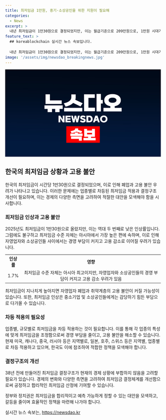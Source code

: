 ```yaml
---
title: 최저임금 1만원, 중기·소상공인을 위한 지원이 필요해
categories:
  - News
excerpt: >
  내년 최저임금이 1만30원으로 결정되었지만, 이는 월급기준으로 209만원으로, 1만원 시대가 열린다. 이번 결정에는 업종별 차등 도입에 대한 우려가 나오고 있으며, 중소기업과 소상공인, 자영업자들의 반발이 크다. 또한, 최저임금 사각지대 문제도 악화되고 있는 상황이다. 이에 대한 대안으로 최저임금을 차등 적용하고, 정부가 보완책을 마련해야 한다는 목소리가 제기되고 있다. 또한, 노사가 합의에 이르지 못한 점과 최저임금 결정구조의 문제점에 대한 지적도 나오고 있다. 현재의 결정체계가 한계에 직면했고, 대안 모색이 필요하다는 주장이 제기되고 있다.
feature_text: >
  ## koreablockchain 실시간 뉴스 속보입니다.

  내년 최저임금이 1만30원으로 결정되었지만, 이는 월급기준으로 209만원으로, 1만원 시대가 열린다. 이번 결정에는 업종별 차등 도입에 대한 우려가 나오고 있으며, 중소기업과 소상공인, 자영업자들의 반발이 크다. 또한, 최저임금 사각지대 문제도 악화되고 있는 상황이다. 이에 대한 대안으로 최저임금을 차등 적용하고, 정부가 보완책을 마련해야 한다는 목소리가 제기되고 있다. 또한, 노사가 합의에 이르지 못한 점과 최저임금 결정구조의 문제점에 대한 지적도 나오고 있다. 현재의 결정체계가 한계에 직면했고, 대안 모색이 필요하다는 주장이 제기되고 있다.
image: '/assets/img/newsdao_breakingnews.jpg'
---
```


<p><img src="/assets/img/newsdao_breakingnews.jpg" alt="koreablockchain 속보" /></p>

<h2 data-ke-size="size26">한국의 최저임금 상황과 고용 불안</h2>

<p data-ke-size="size16">한국의 최저임금이 시간당 1만30원으로 결정되었으며, 이로 인해 폐업과 고용 불안 우려가 나타나고 있습니다. 이러한 문제에는 업종별로 차등된 최저임금 적용과 결정구조 개선이 필요하며, 이는 경제의 다양한 측면을 고려하여 적절한 대안을 모색해야 함을 시사합니다.</p>

<h3 data-ke-size="size24">최저임금 인상과 고용 불안</h3>

<p data-ke-size="size16">2025년도 최저임금이 1만30원으로 올랐지만, 이는 역대 두 번째로 낮은 인상률입니다. 그럼에도 불구하고 최저임금 수준 자체는 아시아에서 가장 높은 편에 속하며, 이로 인해 자영업자와 소상공인들 사이에서는 경영 부담이 커지고 고용 감소로 이어질 우려가 있습니다.</p>

<table>
    <tr>
        <td style="text-align: center; height: 17px;"><b>인상률</b></td>
        <td style="text-align: center; height: 17px;"><b>영향</b></td>
    </tr>
    <tr>
        <td style="text-align: center; height: 17px;">1.7%</td>
        <td style="text-align: center; height: 17px;">최저임금 수준 자체는 아시아 최고이지만, 자영업자와 소상공인들의 경영 부담이 커지고 고용 감소 우려가 있음</td>
    </tr>
</table>

<p data-ke-size="size16">최저임금이 지나치게 높아지면 자영업자 폐업과 취약계층의 고용 불안이 커질 가능성이 있습니다. 또한, 최저임금 인상은 중소기업 및 소상공인들에게는 감당하기 힘든 부담으로 다가올 수 있습니다.</p>

<h3 data-ke-size="size24">차등 적용의 필요성</h3>

<p data-ke-size="size16">업종별, 규모별로 최저임금을 차등 적용하는 것이 필요합니다. 이를 통해 각 업종의 특성에 맞게 최저임금을 조정함으로써 경영 부담을 줄이고, 고용 불안을 해소할 수 있습니다. 현재 미국, 캐나다, 중국, 러시아 등은 지역별로, 일본, 호주, 스위스 등은 지역별, 업종별로 차등 적용하고 있으며, 한국도 이에 참조하여 적합한 정책을 모색해야 합니다.</p>

<h3 data-ke-size="size24">결정구조의 개선</h3>

<p data-ke-size="size16">38년 전에 만들어진 최저임금 결정구조가 현재의 경제 상황에 부합하지 않음을 고려할 필요가 있습니다. 경제의 변화와 다양한 측면을 고려하여 최저임금 결정체계를 개선함으로써 공정하고 합리적인 최저임금 산정에 기여할 수 있습니다.</p>

<p data-ke-size="size16">정부와 정치권은 최저임금을 합리적이고 예측 가능하게 정할 수 있는 대안을 모색하고, 갈등을 줄이며 효율적인 정책을 마련해 나가야 합니다.</p>
실시간 뉴스 속보는, <a href="https://newsdao.kr" rel="dofollow">https://newsdao.kr</a>


